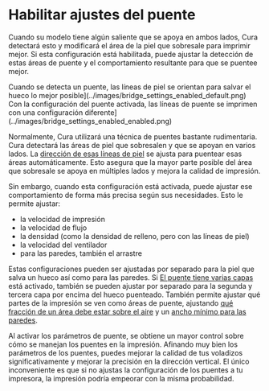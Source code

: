 Habilitar ajustes del puente
====
Cuando su modelo tiene algún saliente que se apoya en ambos lados, Cura detectará esto y modificará el área de la piel que sobresale para imprimir mejor. Si esta configuración está habilitada, puede ajustar la detección de estas áreas de puente y el comportamiento resultante para que se puentee mejor.

<!--screenshot {
"image_path": "bridge_settings_enabled_default.png",
"models": [
    {
        "script": "rack_straight.scad",
        "scad_params": ["length=40"]
    }
],
"camera_position": [0, 74, -137],
"colours": 32
}-->
<!--screenshot {
"image_path": "bridge_settings_enabled_enabled.png",
"models": [
    {
        "script": "stairwell.scad",
        "scad_params": ["steps=4", "width=10", "height=20"]
    }
],
"layer": 275,
"settings": {
    "bridge_settings_enabled": true
},
"camera_position": [-12, 28, 63],
"colours": 64
}-->
Cuando se detecta un puente, las líneas de piel se orientan para salvar el hueco lo mejor posible](../images/bridge_settings_enabled_default.png)
Con la configuración del puente activada, las líneas de puente se imprimen con una configuración diferente](../images/bridge_settings_enabled_enabled.png)

Normalmente, Cura utilizará una técnica de puentes bastante rudimentaria. Cura detectará las áreas de piel que sobresalen y que se apoyan en varios lados. La [dirección de esas líneas de piel](../top_bottom/skin_angles.md) se ajusta para puentear esas áreas automáticamente. Esto asegura que la mayor parte posible del área que sobresale se apoya en múltiples lados y mejora la calidad de impresión.

Sin embargo, cuando esta configuración está activada, puede ajustar ese comportamiento de forma más precisa según sus necesidades. Esto le permite ajustar:
* la velocidad de impresión
* la velocidad de flujo
* la densidad (como la densidad de relleno, pero con las líneas de piel)
* la velocidad del ventilador
* para las paredes, también el arrastre

Estas configuraciones pueden ser ajustadas por separado para la piel que salva un hueco así como para las paredes. Si [El puente tiene varias capas](bridge_enable_more_layers.md) está activado, también se pueden ajustar por separado para la segunda y tercera capa por encima del hueco puenteado. También permite ajustar qué partes de la impresión se ven como áreas de puente, ajustando [qué fracción de un área debe estar sobre el aire](bridge_skin_support_threshold.md) y un [ancho mínimo para las paredes](bridge_wall_min_length.md).

Al activar los parámetros de puente, se obtiene un mayor control sobre cómo se manejan los puentes en la impresión. Afinando muy bien los parámetros de los puentes, puedes mejorar la calidad de tus voladizos significativamente y mejorar la precisión en la dirección vertical. El único inconveniente es que si no ajustas la configuración de los puentes a tu impresora, la impresión podría empeorar con la misma probabilidad.